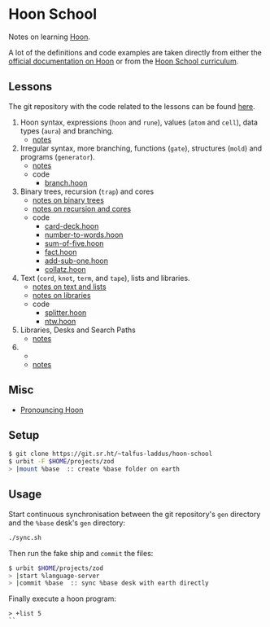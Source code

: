 # Hoon School

Notes on learning [Hoon](https://developers.urbit.org/reference/hoon/overview).

A lot of the definitions and code examples are taken directly from either the [official documentation on Hoon](https://developers.urbit.org/reference/hoon/overview) or from the [Hoon School curriculum](https://developers.urbit.org/guides/core/hoon-school/A-intro).

## Lessons

The git repository with the code related to the lessons can be found [here](https://git.sr.ht/~talfus-laddus/hoon-school).

1. Hoon syntax, expressions (`hoon` and `rune`), values (`atom` and `cell`), data types (`aura`) and branching.
    - [notes](notes/lesson-1.md)
2. Irregular syntax, more branching, functions (`gate`), structures (`mold`) and programs (`generator`).
    - [notes](notes/lesson-2.md)
    - code
        - [branch.hoon](gen/two/branch.hoon)
3. Binary trees, recursion (`trap`) and cores
    - [notes on binary trees](notes/lesson-3-1.md)
    - [notes on recursion and cores](notes/lesson-3-2.md)
    - code
        - [card-deck.hoon](gen/three/card-deck.hoon)
        - [number-to-words.hoon](lib/number-to-words.hoon)
        - [sum-of-five.hoon](gen/three/sum-of-five.hoon)
        - [fact.hoon](gen/three/fact.hoon)
        - [add-sub-one.hoon](gen/three/add-sub-one.hoon)
        - [collatz.hoon](gen/three/collatz.hoon)
4. Text (`cord`, `knot`, `term`, and `tape`), lists and libraries.
    - [notes on text and lists](notes/lesson-4-1.md)
    - [notes on libraries](notes/lesson-4-2.md)
    - code
      - [splitter.hoon](gen/four/splitter.hoon)
      - [ntw.hoon](gen/four/ntw.hoon)
5. Libraries, Desks and Search Paths
    - [notes](notes/lesson-5.md)
6. -
    - [notes](notes/lesson-6.md)


## Misc

- [Pronouncing Hoon](pronouncing-hoon.md)

## Setup

```bash
$ git clone https://git.sr.ht/~talfus-laddus/hoon-school
$ urbit -F $HOME/projects/zod
> |mount %base  :: create %base folder on earth
```

## Usage

Start continuous synchronisation between the git repository's `gen` directory and the `%base` desk's `gen` directory:
```bash
./sync.sh
```

Then run the fake ship and `commit` the files:
```bash
$ urbit $HOME/projects/zod
> |start %language-server
> |commit %base  :: sync %base desk with earth directly
```

Finally execute a hoon program:
```dojo
> +list 5
``

